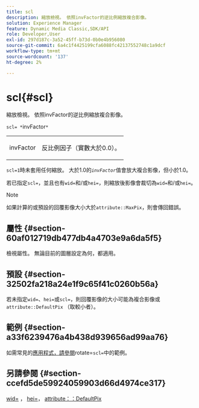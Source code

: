 ```yaml
---
title: scl
description: 縮放檢視。 依照invFactor的逆比例縮放複合影像。
solution: Experience Manager
feature: Dynamic Media Classic,SDK/API
role: Developer,User
exl-id: 297d187c-3a52-45ff-b73d-0b0e4b956080
source-git-commit: 6a4c1f4425199cfa6088fc42137552748c1a9dcf
workflow-type: tm+mt
source-wordcount: '137'
ht-degree: 2%

---
```


# scl{#scl}

縮放檢視。 依照invFactor的逆比例縮放複合影像。

`scl= *`invFactor`*`

<table id="simpletable_A09F5EECAC2B4E0F8633D71C6AD36D8D"> 
 <tr class="strow"> 
  <td class="stentry"> <p><span class="varname"> invFactor</span> </p> </td> 
  <td class="stentry"> <p>反比例因子（實數大於0.0）。 </p></td> 
 </tr> 
</table>

`scl=1`時未套用任何縮放。 大於1.0的&#x200B;*`invFactor`*&#x200B;值會放大複合影像，但小於1.0。

若已指定`scl=`，並且也有`wid=`和/或`hei=`，則縮放後影像會裁切為`wid=`和/或`hei=`。

>[!NOTE]
>
>如果計算的或預設的回覆影像大小大於`attribute::MaxPix`，則會傳回錯誤。

## 屬性 {#section-60af012719db477db4a4703e9a6da5f5}

檢視屬性。 無論目前的圖層設定為何，都適用。

## 預設 {#section-32502fa218a24e1f9c65f41c0260b56a}

若未指定`wid=`、`hei=`或`scl=`，則回覆影像的大小可能為複合影像或`attribute::DefaultPix` （取較小者）。

## 範例 {#section-a33f6239476a4b438d939656ad99aa76}

如需常見的[應用程式，請參閱](../../../../../is-api/http-ref/image-serving-api-ref/c-http-protocol-reference/c-command-reference/r-rotate.md#reference-12abb086635546ec9ec2e1a793dc1096)rotate=`scl=`中的範例。

## 另請參閱 {#section-ccefd5de59924059903d66d4974ce317}

[wid=](../../../../../is-api/http-ref/image-serving-api-ref/c-http-protocol-reference/c-command-reference/r-is-http-wid.md#reference-bfeadcb67bf4485f851eb21345527e47) ， [hei=](../../../../../is-api/http-ref/image-serving-api-ref/c-http-protocol-reference/c-command-reference/r-is-http-hei.md#reference-6d6f556ccc0e4b98a815e8a5c1944a96)， [attribute：：DefaultPix](../../../../../is-api/image-catalog/image-serving-api-ref/c-image-catalog-reference/c-attributes-reference/r-defaultpix.md#reference-996b2c22b30f4fd9b970c84063306df1)
